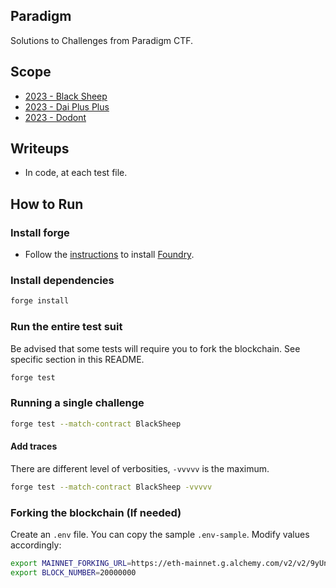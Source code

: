 ## Paradigm

Solutions to Challenges from Paradigm CTF.

## Scope

* [2023 - Black Sheep](https://github.com/paradigmxyz/paradigm-ctf-2023/tree/main/black-sheep/challenge/project)
* [2023 - Dai Plus Plus](https://github.com/paradigmxyz/paradigm-ctf-2023/tree/main/dai-plus-plus/challenge/project)
* [2023 - Dodont](https://github.com/paradigmxyz/paradigm-ctf-2023/tree/main/dodont/challenge)

## Writeups

* In code, at each test file.

## How to Run

### Install forge

* Follow the [instructions](https://book.getfoundry.sh/getting-started/installation.html) to install [Foundry](https://github.com/foundry-rs/foundry).

### Install dependencies

```bash
forge install
```



### Run the entire test suit

Be advised that some tests will require you to fork the blockchain. See specific section in this README.

```bash
forge test
```

### Running a single challenge

```bash
forge test --match-contract BlackSheep
```

#### Add traces

There are different level of verbosities, `-vvvvv` is the maximum.

```bash
forge test --match-contract BlackSheep -vvvvv
```

### Forking the blockchain (If needed)

Create an `.env` file. You can copy the sample `.env-sample`. Modify values accordingly:

```bash
export MAINNET_FORKING_URL=https://eth-mainnet.g.alchemy.com/v2/v2/9yUn7YrS814EkZt2xI0Ex0VFHcPAUmRw
export BLOCK_NUMBER=20000000
```
